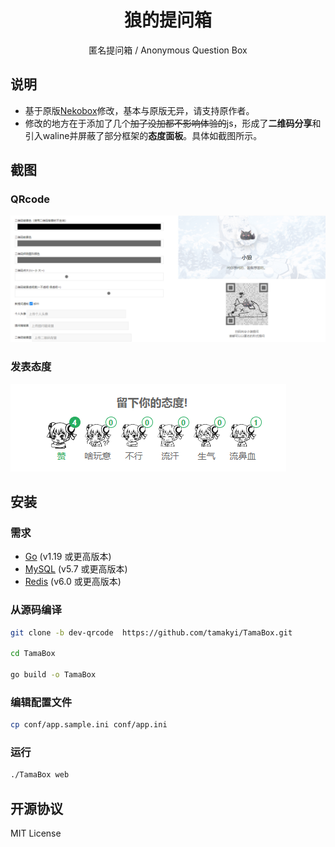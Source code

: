 <h1 align="center">狼的提问箱</h1>

<p align="center">匿名提问箱 / Anonymous Question Box

## 说明
* 基于原版[Nekobox](https://github.com/NekoWheel/NekoBox)修改，基本与原版无异，请支持原作者。
* 修改的地方在于添加了几个~~加了没加都不影响体验的~~js，形成了**二维码分享**和引入waline并屏蔽了部分框架的**态度面板**。具体如截图所示。

## 截图

### QRcode
![QRCode](./dev/erweima.png#gh-light-mode-only)

### 发表态度
![CWP](./dev/taidu.png#gh-light-mode-only)

## 安装

### 需求

* [Go](https://golang.org/dl/) (v1.19 或更高版本)
* [MySQL](https://www.mysql.com/downloads/) (v5.7 或更高版本)
* [Redis](https://redis.io/download/) (v6.0 或更高版本)

### 从源码编译

```bash
git clone -b dev-qrcode  https://github.com/tamakyi/TamaBox.git

cd TamaBox

go build -o TamaBox
```

### 编辑配置文件

```bash
cp conf/app.sample.ini conf/app.ini
```

### 运行

```bash
./TamaBox web
```

## 开源协议

MIT License

